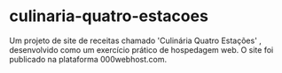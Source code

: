 # culinaria-quatro-estacoes
Um projeto de site de receitas chamado 'Culinária Quatro Estações' , desenvolvido como um exercício prático de hospedagem web. O site foi publicado na plataforma 000webhost.com.
